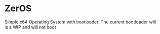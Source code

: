 # ZerOS
Simple x64 Operating System with bootloader.
The current bootloader will is a WIP and will not boot
